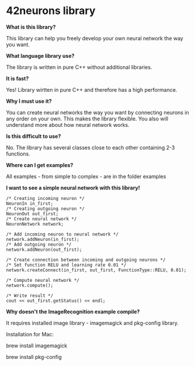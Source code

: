 # 42neurons library

**What is this library?**

This library can help you freely develop your own neural network the way you want.

**What language library use?**

The library is written in pure C++ without additional libraries. 

**It is fast?**

Yes! Library wirtten in pure C++ and therefore has a high performance.

**Why I must use it?**

You can create neural networks the way you want by connecting neurons in any order on your own. This makes the library flexible.
You also will understand more about how neural network works.

**Is this difficult to use?**

No. The library has several classes close to each other containing 2-3 functions.

**Where can I get examples?**

All examples - from simple to complex - are in the folder examples

**I want to see a simple neural network with this library!**

	/* Creating incoming neuron */
	NeuronIn in_first; 
	/* Creating outgoing neuron */
	NeuronOut out_first;
	/* Create neural network */
	NeuronNetwork network;
	
	/* Add incoming neuron to neural network */
	network.addNeuron(in_first);
	/* Add outgoing neuron */
	network.addNeuron(out_first);
	
	/* Create connection between incoming and outgoing neurons */
	/* Set function RELU and learning rate 0.01 */
	network.createConnect(in_first, out_first, FunctionType::RELU, 0.01);
	
	/* Compute neural network */
	network.compute(); 
	
	/* Write result */
	cout << out_first.getStatus() << endl;
	
**Why doesn't the ImageRecognition example compile?**

It requires installed image library - imagemagick and pkg-config library.

Installation for Mac:

brew install imagemagick

brew install pkg-config
